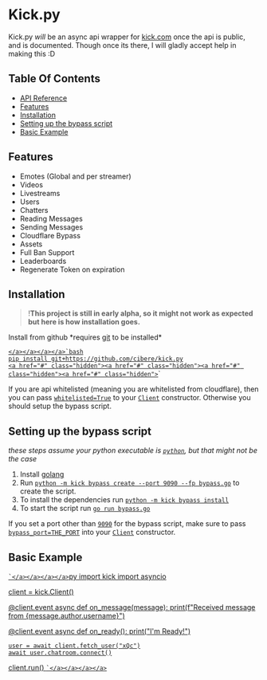 
<head>
    <link rel="stylesheet" href="styles.css">
</head><h1>Kick.py</h1>
<p>Kick.py <em>will</em> be an async api wrapper for <a href="https://kick.com">kick.com</a> once the api is public, and is documented. Though once its there, I will gladly accept help in making this :D</p>
<h2>Table Of Contents</h2>
<ul>
<li><a href="/api_reference">API Reference</a></li>
<li><a href="#features">Features</a></li>
<li><a href="#installation">Installation</a></li>
<li><a href="#setting-up-the-bypass-script">Setting up the bypass script</a></li>
<li><a href="#basic-example">Basic Example</a></li>
</ul>
<h2>Features</h2>
<ul>
<li>Emotes (Global and per streamer)</li>
<li>Videos</li>
<li>Livestreams</li>
<li>Users</li>
<li>Chatters</li>
<li>Reading Messages</li>
<li>Sending Messages</li>
<li>Cloudflare Bypass</li>
<li>Assets</li>
<li>Full Ban Support</li>
<li>Leaderboards</li>
<li>Regenerate Token on expiration</li>
</ul>
<h2>Installation</h2>
<blockquote>
<p>!<strong>This project is still in early alpha, so it might not work as expected but here is how installation goes.</strong></p>
</blockquote>
<p>Install from github *requires <a href="https://git-scm.com/">git</a> to be installed*</p>
<p><a href="#" class="hidden"><a href="#" class="hidden"><a href="#" class="hidden"><a href="#" class="hidden"><code>&lt;/a&gt;&lt;/a&gt;&lt;/a&gt;&lt;/a&gt;`bash
pip install git+https://github.com/cibere/kick.py
&lt;a href="#" class="hidden"&gt;&lt;a href="#" class="hidden"&gt;&lt;a href="#" class="hidden"&gt;&lt;a href="#" class="hidden"&gt;</code></a></a></a></a>`</p>
<p>If you are api whitelisted (meaning you are whitelisted from cloudflare), then you can pass <a href="#whitelisted=True" class="hidden"><code>whitelisted=True</code></a> to your <a href="#Client" class="hidden"><a href="#Client" class="hidden"><code>Client</code></a></a> constructor. Otherwise you should setup the bypass script.</p>
<h2>Setting up the bypass script</h2>
<p><em>these steps assume your python executable is <a href="#python" class="hidden"><code>python</code></a>, but that might not be the case</em></p>
<ol>
<li>Install <a href="https://go.dev/doc/install">golang</a></li>
<li>Run <a href="#python -m kick bypass create --port 9090 --fp bypass.go" class="hidden"><code>python -m kick bypass create --port 9090 --fp bypass.go</code></a> to create the script.</li>
<li>To install the dependencies run <a href="#python -m kick bypass install" class="hidden"><code>python -m kick bypass install</code></a></li>
<li>To start the script run <a href="#go run bypass.go" class="hidden"><code>go run bypass.go</code></a></li>
</ol>
<p>If you set a port other than <a href="#9090" class="hidden"><code>9090</code></a> for the bypass script, make sure to pass <a href="#bypass_port=THE_PORT" class="hidden"><code>bypass_port=THE_PORT</code></a> into your <a href="#Client" class="hidden"><a href="#Client" class="hidden"><code>Client</code></a></a> constructor.</p>
<h2>Basic Example</h2>
<p><a href="#" class="hidden"><a href="#" class="hidden"><a href="#" class="hidden"><a href="#" class="hidden"><code>`&lt;/a&gt;&lt;/a&gt;&lt;/a&gt;&lt;/a&gt;</code>py
import kick
import asyncio</p>
<p>client = kick.Client()</p>
<p>@client.event
async def on_message(message):
    print(f"Received message from {message.author.username}")</p>
<p>@client.event
async def on_ready():
    print("I'm Ready!")</p>
<pre><code>user = await client.fetch_user("xQc")
await user.chatroom.connect()
</code></pre>
<p>client.run()
<a href="#" class="hidden"><a href="#" class="hidden"><a href="#" class="hidden"><a href="#" class="hidden"><code>`&lt;/a&gt;&lt;/a&gt;&lt;/a&gt;&lt;/a&gt;</code></p>